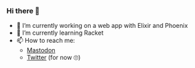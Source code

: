 ### Hi there 👋

- 🔭 I’m currently working on a web app with Elixir and Phoenix
- 🌱 I’m currently learning Racket
- 📫 How to reach me: 
  - <a rel="nofollow me" href="https://mastodon.online/@erwinboskma">Mastodon</a>
  - [Twitter](https://twitter.com/ErwinBoskma) (for now 🙄)
